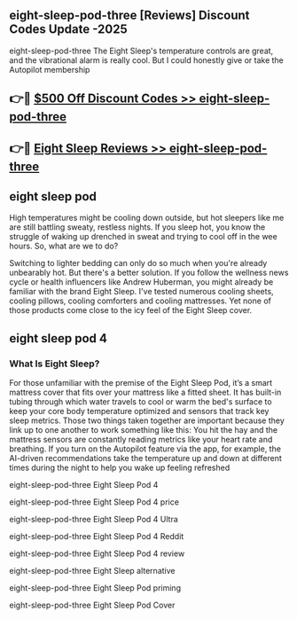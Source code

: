 ## eight-sleep-pod-three [Reviews​] Discount Codes Update -2025

eight-sleep-pod-three The Eight Sleep's temperature controls are great, and the vibrational alarm is really cool. But I could honestly give or take the Autopilot membership

## 👉🔴 [$500 Off Discount Codes >> eight-sleep-pod-three](http://download.freeplayer.one?title=eight-sleep-pod-three&ref=18-ES)

## 👉🔴 [Eight Sleep Reviews >> eight-sleep-pod-three](http://download.freeplayer.one?title=eight-sleep-pod-three&ref=18-ES)

## eight sleep pod

High temperatures might be cooling down outside, but hot sleepers like me are still battling sweaty, restless nights. If you sleep hot, you know the struggle of waking up drenched in sweat and trying to cool off in the wee hours. So, what are we to do?

Switching to lighter bedding can only do so much when you're already unbearably hot. But there's a better solution. If you follow the wellness news cycle or health influencers like Andrew Huberman, you might already be familiar with the brand Eight Sleep. I've tested numerous cooling sheets, cooling pillows, cooling comforters and cooling mattresses. Yet none of those products come close to the icy feel of the Eight Sleep cover.

## eight sleep pod 4

### What Is Eight Sleep?

For those unfamiliar with the premise of the Eight Sleep Pod, it’s a smart mattress cover that fits over your mattress like a fitted sheet. It has built-in tubing through which water travels to cool or warm the bed's surface to keep your core body temperature optimized and sensors that track key sleep metrics. Those two things taken together are important because they link up to one another to work something like this: You hit the hay and the mattress sensors are constantly reading metrics like your heart rate and breathing. If you turn on the Autopilot feature via the app, for example, the AI-driven recommendations take the temperature up and down at different times during the night to help you wake up feeling refreshed

eight-sleep-pod-three Eight Sleep Pod 4

eight-sleep-pod-three Eight Sleep Pod 4 price

eight-sleep-pod-three Eight Sleep Pod 4 Ultra

eight-sleep-pod-three Eight Sleep Pod 4 Reddit

eight-sleep-pod-three Eight Sleep Pod 4 review

eight-sleep-pod-three Eight Sleep alternative

eight-sleep-pod-three Eight Sleep Pod priming

eight-sleep-pod-three Eight Sleep Pod Cover
